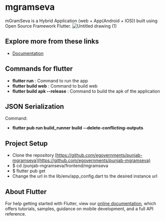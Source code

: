 # mgramseva

mGramSeva is a Hybrid Application (web + App(Android + IOS)) built using Open Source  Framework  Flutter.
![Untitled drawing (1)](https://user-images.githubusercontent.com/85437265/134897960-447a559e-b1f5-4362-abd2-861547c3eef2.png)

## Explore more from these links
- [Documentation](https://digit-discuss.atlassian.net/wiki/spaces/DD/pages/1916207133/mGramSeva+UI)

## Commands for flutter
- **flutter run** : Command to run the app 
- **flutter build web** : Command to build web 
- **flutter build apk --release** : Command to build the apk of the application

## JSON Serialization
Command: 
- **flutter pub run build_runner build --delete-conflicting-outputs** 

## Project Setup
- Clone the repository [https://github.com/egovernments/punjab-mgramseva](https://github.com/egovernments/punjab-mgramseva)
- $ cd /punjab-mgramseva/frontend/mgramseva
- $ flutter pub get
- Change the url in the lib/env/app_config.dart to the desired instance url

## About Flutter
For help getting started with Flutter, view our
[online documentation](https://flutter.dev/docs), which offers tutorials,
samples, guidance on mobile development, and a full API reference.
